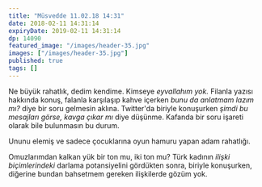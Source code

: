 ```yaml
---
title: "Müsvedde 11.02.18 14:31"
date: 2018-02-11 14:31:14
expiryDate: 2019-02-11 14:31:14
dp: 14090
featured_image: "/images/header-35.jpg"
images: ["/images/header-35.jpg"]
published: true
tags: []
---
```




Ne büyük rahatlık, dedim kendime. Kimseye *eyvallahım yok.* Filanla yazısı
hakkında konuş, falanla karşılaşıp kahve içerken *bunu da anlatmam lazım mı?*
diye bir soru gelmesin aklına. Twitter'da biriyle konuşurken *şimdi bu mesajları
görse, kavga çıkar mı* diye düşünme. Kafanda bir soru işareti olarak bile
bulunmasın bu durum.

Ununu elemiş ve sadece çocuklarına oyun hamuru yapan adam rahatlığı. 

Omuzlarımdan kalkan yük bir ton mu, iki ton mu? Türk kadının *ilişki
biçimlerindeki* darlama potansiyelini gördükten sonra, biriyle konuşurken,
diğerine bundan bahsetmem gereken ilişkilerde gözüm yok. 

